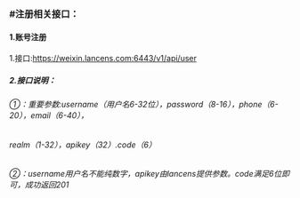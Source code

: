 ### \#注册相关接口：

#### 1.账号注册

1.接口:https://weixin.lancens.com:6443/v1/api/user

##### 2.接口说明：

###### ①：重要参数:username（用户名6-32位），password（8-16），phone（6-20），email（6-40），

###### realm（1-32），apikey（32）.code（6）

###### ②：username用户名不能纯数字，apikey由lancens提供参数。code满足6位即可，成功返回201



